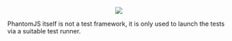 <p align="center"><img src="https://cdn-images-1.medium.com/max/1000/1*QLY10XCc90xn1Sm0geGrOw.png"></p>

PhantomJS itself is not a test framework, it is only used to launch the tests via a suitable test runner.
